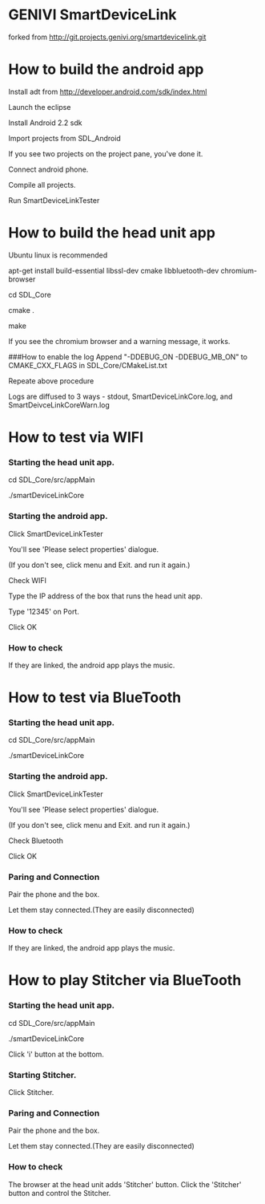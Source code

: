 GENIVI SmartDeviceLink
======================
forked from http://git.projects.genivi.org/smartdevicelink.git

How to build the android app
======================
Install adt from http://developer.android.com/sdk/index.html

Launch the eclipse

Install Android 2.2 sdk

Import projects from SDL_Android

If you see two projects on the project pane, you've done it.

Connect android phone.

Compile all projects.

Run SmartDeviceLinkTester


How to build the head unit app
======================
Ubuntu linux is recommended

apt-get install build-essential libssl-dev cmake libbluetooth-dev chromium-browser

cd SDL_Core

cmake .

make

If you see the chromium browser and a warning message, it works.

###How to enable the log
Append "-DDEBUG_ON -DDEBUG_MB_ON" to CMAKE_CXX_FLAGS in SDL_Core/CMakeList.txt

Repeate above procedure

Logs are diffused to 3 ways - stdout, SmartDeviceLinkCore.log, and SmartDeivceLinkCoreWarn.log

How to test via WIFI
======================
### Starting the head unit app.
cd SDL_Core/src/appMain

./smartDeviceLinkCore

### Starting the android app.
Click SmartDeviceLinkTester

You'll see 'Please select properties' dialogue.

(If you don't see, click menu and Exit. and run it again.)

Check WIFI

Type the IP address of the box that runs the head unit app.

Type '12345' on Port.

Click OK

### How to check
If they are linked, the android app plays the music.


How to test via BlueTooth
======================
### Starting the head unit app.
cd SDL_Core/src/appMain

./smartDeviceLinkCore

### Starting the android app.
Click SmartDeviceLinkTester

You'll see 'Please select properties' dialogue.

(If you don't see, click menu and Exit. and run it again.)

Check Bluetooth

Click OK

### Paring and Connection
Pair the phone and the box.

Let them stay connected.(They are easily disconnected)

### How to check
If they are linked, the android app plays the music.

How to play Stitcher via BlueTooth
======================
### Starting the head unit app.
cd SDL_Core/src/appMain

./smartDeviceLinkCore

Click 'i' button at the bottom.

### Starting Stitcher.
Click Stitcher.

### Paring and Connection
Pair the phone and the box.

Let them stay connected.(They are easily disconnected)

### How to check
The browser at the head unit adds 'Stitcher' button.
Click the 'Stitcher' button and control the Stitcher.

